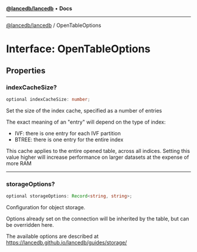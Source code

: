 [**@lancedb/lancedb**](../README.md) • **Docs**

***

[@lancedb/lancedb](../globals.md) / OpenTableOptions

# Interface: OpenTableOptions

## Properties

### indexCacheSize?

```ts
optional indexCacheSize: number;
```

Set the size of the index cache, specified as a number of entries

The exact meaning of an "entry" will depend on the type of index:
- IVF: there is one entry for each IVF partition
- BTREE: there is one entry for the entire index

This cache applies to the entire opened table, across all indices.
Setting this value higher will increase performance on larger datasets
at the expense of more RAM

***

### storageOptions?

```ts
optional storageOptions: Record<string, string>;
```

Configuration for object storage.

Options already set on the connection will be inherited by the table,
but can be overridden here.

The available options are described at https://lancedb.github.io/lancedb/guides/storage/
